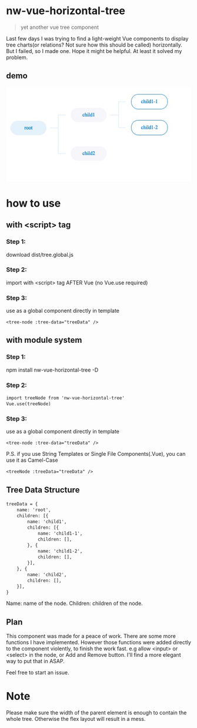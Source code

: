 # nw-vue-horizontal-tree
>yet another vue tree component

Last few days I was trying to find a light-weight Vue components to display tree charts(or relations? Not sure how this should be called) horizontally. But I failed, so I made one. Hope it might be helpful. At least it solved my problem.

## demo
![image](https://raw.githubusercontent.com/hcfw007/nw-vue-horizontal-tree/master/demo/imgs/basic-demo.png)

# how to use

## with \<script\> tag
### Step 1:
download dist/tree.global.js
### Step 2:
import with \<script\> tag AFTER Vue
(no Vue.use required)
### Step 3:
use as a global component directly in template
```\
<tree-node :tree-data="treeData" />
```

## with module system
### Step 1:
npm install nw-vue-horizontal-tree -D
### Step 2:
```
import treeNode from 'nw-vue-horizontal-tree'
Vue.use(treeNode)
```
### Step 3:
use as a global component directly in template
```\
<tree-node :tree-data="treeData" />
```
P.S. if you use String Templates or Single File Components(.Vue), you can use it as Camel-Case
```
<treeNode :treeData="treeData" />
```

## Tree Data Structure
```
treeData = {
    name: 'root',
    children: [{
        name: 'child1',
        children: [{
            name: 'child1-1',
            children: [],
        }, {
            name: 'child1-2',
            children: [],
        }],
    }, {
        name: 'child2',
        children: [],
    }],
}
```
Name: name of the node.
Children: children of the node.

## Plan
This component was made for a peace of work. There are some more functions I have implemented. However those functions were added directly to the component violently, to finish the work fast. e.g allow \<input> or \<select> in the node, or Add and Remove button. I'll find a more elegant way to put that in ASAP.

Feel free to start an issue.

# Note
Please make sure the width of the parent element is enough to contain the whole tree. Otherwise the flex layout will result in a mess.
